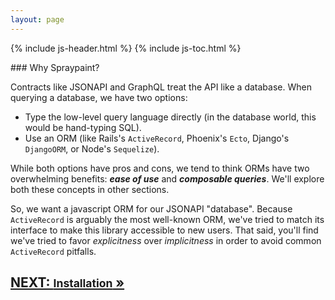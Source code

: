 ```yaml
---
layout: page
---
```


{% include js-header.html %}
{% include js-toc.html %}

<div markdown="1" class="col-md-8 col-md-offset-1">
### Why Spraypaint?

Contracts like JSONAPI and GraphQL treat the API like a database. When querying a
database, we have two options:

  * Type the low-level query language directly (in the database world,
    this would be hand-typing SQL).
  * Use an ORM (like Rails's `ActiveRecord`, Phoenix's `Ecto`, Django's
    `DjangoORM`, or Node's `Sequelize`).

While both options have pros and cons, we tend to think ORMs
have two overwhelming benefits: ***ease of use*** and ***composable queries***.
We'll explore both these concepts in other sections.

So, we want a javascript ORM for our JSONAPI "database". Because
`ActiveRecord` is arguably the most well-known ORM, we've tried to match
its interface to make this library accessible to new users. That said,
you'll find we've tried to favor *explicitness* over *implicitness* in
order to avoid common `ActiveRecord` pitfalls.

</div>

<div class="clearfix">
  <h2 id="next">
    <a href="{{site.github.url}}/js/installation">
      NEXT:
      <small>Installation</small>
      &raquo;
    </a>
  </h2>
</div>
